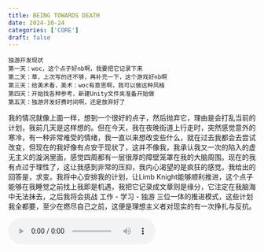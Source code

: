 ```yaml
---
title: BEING TOWARDS DEATH
date: 2024-10-24
categories: ['CORE']
draft: false
---
```


```DeadCode
独游开发现状
第一天：woc，这个点子好nb啊，我要把它记录下来
第二天：草，上次写的还不够，再补充一下，这个游戏好nb啊
第三天：给美术看，美术：woc有意思啊，我可以做这种风格
第四天：开始找各种参考，新建Unity文件夹准备开始做
第五天：独游开发好费时间啊，还是放弃好了
```
​	我的情况就像上面一样，想到一个很好的点子，然后抛弃它，理由是会打乱当前的计划，我前几天是这样想的。但在今天，我在夜晚街道上行走时，突然感觉意外的寒冷，有一种非常难受的情绪，我一直以来想改变些什么，就在过去我都会去尝试改变，但现在的我好像有点安于现状了，这并不像我，我承认我又一次的陷入的虚无主义的漩涡里面，感觉四周都有一层很厚的障壁笼罩在我的大脑周围。现在的我有点过于理性了，这让我感到非常的压抑，我内心渴望的是疯狂的感觉。我给出的回答是，求变。我将中心安排我的计划，让Limb Knight能够顺利推进，这个点子能够在我睡觉之前找上我即是机遇，我把它记录成文章则是缘分，它注定在我脑海中无法抹去，之后我将会挑战 工作 - 学习 - 独游 三位一体的推进模式，这些计划我全都要，至少在燃尽自己之前，这便是理想主义者对现实的有一次挣扎与反抗。

<audio controls autoplay>
  <source src="/audios/небо над головой - Я хотел быть космонавтом.mp3" type="audio/mpeg">
  Your browser does not support the audio tag.
</audio>

